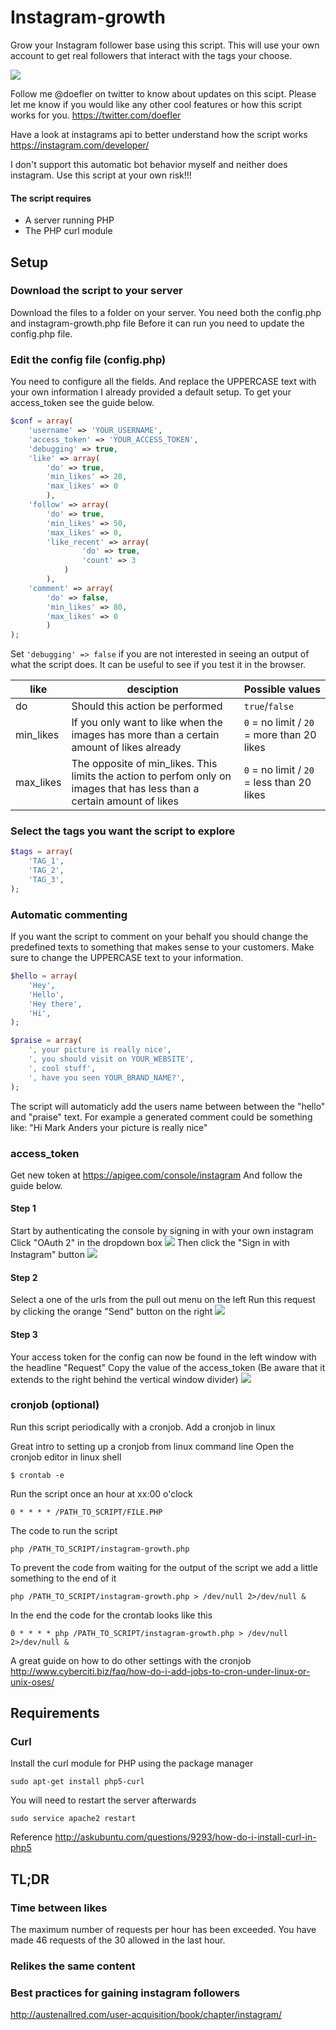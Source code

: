 # Instagram-growth
Grow your Instagram follower base using this script.
This will use your own account to get real followers that interact with the tags your choose.

![](https://raw.githubusercontent.com/doefler/Instagram-growth/master/img/cover.png)

Follow me @doefler on twitter to know about updates on this scipt.
Please let me know if you would like any other cool features or how this script works for you.
https://twitter.com/doefler

Have a look at instagrams api to better understand how the script works
https://instagram.com/developer/

I don't support this automatic bot behavior myself and neither does instagram.
Use this script at your own risk!!!

#### The script requires
* A server running PHP
* The PHP curl module

## Setup
### Download the script to your server
Download the files to a folder on your server.
You need both the config.php and instagram-growth.php file
Before it can run you need to update the config.php file.

### Edit the config file (config.php)
You need to configure all the fields. And replace the UPPERCASE text with your own information
I already provided a default setup.
To get your access_token see the guide below.
```PHP
$conf = array(
	'username' => 'YOUR_USERNAME',
	'access_token' => 'YOUR_ACCESS_TOKEN',
	'debugging' => true,
	'like' => array(
		'do' => true,
		'min_likes' => 20,
		'max_likes' => 0
		),
	'follow' => array(
		'do' => true,
		'min_likes' => 50,
		'max_likes' => 0,
		'like_recent' => array(
				'do' => true,
				'count' => 3
			)
		),
	'comment' => array(
		'do' => false,
		'min_likes' => 80,
		'max_likes' => 0
		)
);
```
Set `'debugging' => false` if you are not interested in seeing an output of what the script does.
It can be useful to see if you test it in the browser.


| like  		| desciption	| Possible values	|
| ------------- | ------------- | ------------- |
| do			| Should this action be performed  | `true`/`false`  |
| min_likes     | If you only want to like when the images has more than a certain amount of likes already  | `0` = no limit / `20` = more than 20 likes  |
| max_likes     | The opposite of min_likes. This limits the action to perfom only on images that has less than a certain amount of likes  | `0` = no limit / `20` = less than 20 likes  |



### Select the tags you want the script to explore
```PHP
$tags = array(	
	'TAG_1',
	'TAG_2',
	'TAG_3',
);
```
### Automatic commenting
If you want the script to comment on your behalf you should change the predefined texts to something that makes sense to your customers.
Make sure to change the UPPERCASE text to your information.
```PHP
$hello = array(	
	'Hey',
	'Hello',
	'Hey there',
	'Hi',
);

$praise = array(	
	', your picture is really nice',
	', you should visit on YOUR_WEBSITE',
	', cool stuff',
	', have you seen YOUR_BRAND_NAME?',
);
```
The script will automaticly add the users name between between the "hello" and "praise" text.
For example a generated comment could be something like:
"Hi Mark Anders your picture is really nice"

### access_token
Get new token at https://apigee.com/console/instagram
And follow the guide below.

#### Step 1
Start by authenticating the console by signing in with your own instagram
Click "OAuth 2" in the dropdown box
![](https://raw.githubusercontent.com/doefler/Instagram-growth/master/img/get-authentication.png)
Then click the "Sign in with Instagram" button
![](https://raw.githubusercontent.com/doefler/Instagram-growth/master/img/signin-with-instagram.png)
#### Step 2
Select a one of the urls from the pull out menu on the left
Run this request by clicking the orange "Send" button on the right
![](https://raw.githubusercontent.com/doefler/Instagram-growth/master/img/select-a-url-to-run.png)
#### Step 3
Your access token for the config can now be found in the left window with the headline "Request"
Copy the value of the access_token (Be aware that it extends to the right behind the vertical window divider)
![](https://raw.githubusercontent.com/doefler/Instagram-growth/master/img/select-the-access-token.png)




### cronjob (optional)
Run this script periodically with a cronjob.
Add a cronjob in linux

Great intro to setting up a cronjob from linux command line
Open the cronjob editor in linux shell
```
$ crontab -e
```
Run the script once an hour at xx:00 o'clock
```
0 * * * * /PATH_TO_SCRIPT/FILE.PHP
```
The code to run the script
```
php /PATH_TO_SCRIPT/instagram-growth.php
```
To prevent the code from waiting for the output of the script we add a little something to the end of it
```
php /PATH_TO_SCRIPT/instagram-growth.php > /dev/null 2>/dev/null &
```
In the end the code for the crontab looks like this
```
0 * * * * php /PATH_TO_SCRIPT/instagram-growth.php > /dev/null 2>/dev/null &
```

A great guide on how to do other settings with the cronjob
http://www.cyberciti.biz/faq/how-do-i-add-jobs-to-cron-under-linux-or-unix-oses/



## Requirements
### Curl

Install the curl module for PHP using the package manager
```
sudo apt-get install php5-curl
```
You will need to restart the server afterwards
```
sudo service apache2 restart
```
Reference
http://askubuntu.com/questions/9293/how-do-i-install-curl-in-php5


## TL;DR
### Time between likes
The maximum number of requests per hour has been exceeded. You have made 46 requests of the 30 allowed in the last hour.

### Relikes the same content

### Best practices for gaining instagram followers
http://austenallred.com/user-acquisition/book/chapter/instagram/